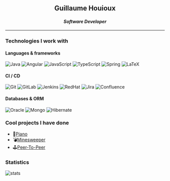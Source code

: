 ## <p align="center">Guillaume Houioux</p>
#### *<p align="center">Software Developer</p>*

---

### Technologies I work with
#### Languages & frameworks
![Java](https://img.shields.io/badge/Java-ED8B00?style=flat&logo=openjdk&logoColor=white)
![Angular](https://img.shields.io/badge/Angular-D6002F?style=flat&logo=angular&logoColor=white)
![JavaScript](https://img.shields.io/badge/JavaScript-F7DF1E?style=flat&logo=javascript&logoColor=black)
![TypeScript](https://img.shields.io/badge/TypeScript-2F74C0?style=flat&logo=typescript&logoColor=white)
![Spring](https://img.shields.io/badge/Spring-5CB230?style=flat&logo=spring&logoColor=white)
![LaTeX](https://img.shields.io/badge/-LaTeX-008080?style=flat&logo=latex&logoColor=white)

#### CI / CD
![Git](https://img.shields.io/badge/git-E84E31?style=flat&logo=git&logoColor=white)
![GitLab](https://img.shields.io/badge/GitLab-330F63?style=flat&logo=gitlab&logoColor=white)
![Jenkins](https://img.shields.io/badge/Jenkins-D24939?style=flat&logo=Jenkins&logoColor=white)
![RedHat](https://img.shields.io/badge/Red%20Hat-EE0000?style=flat&logo=redhat&logoColor=white)
![Jira](https://img.shields.io/badge/Jira-0052CC?style=flat&logo=Jira&logoColor=white)
![Confluence](https://img.shields.io/badge/confluence-0052CC?style=flat&logo=confluence&logoColor=white)

#### Databases & ORM
![Oracle](https://img.shields.io/badge/Oracle-F80000?style=flat&logo=oracle&logoColor=black)
![Mongo](https://img.shields.io/badge/MongoDB-4EA94B?style=flat&logo=mongodb&logoColor=white)
![Hibernate](https://img.shields.io/badge/Hibernate-59666C?style=flat&logo=Hibernate&logoColor=white)

### Cool projects I have done
- 🎹[Piano](https://gloubi-boulga.github.io/piano/)
- 💣[Minesweeper](https://gloubi-boulga.github.io/minesweeper/)
- 🕹️[Peer-To-Peer](https://flying-butter-studio.itch.io/peer-to-peer)

### Statistics
![stats](https://github-profile-summary-cards.vercel.app/api/cards/profile-details?username=gloubi-boulga&theme=nord_dark)
